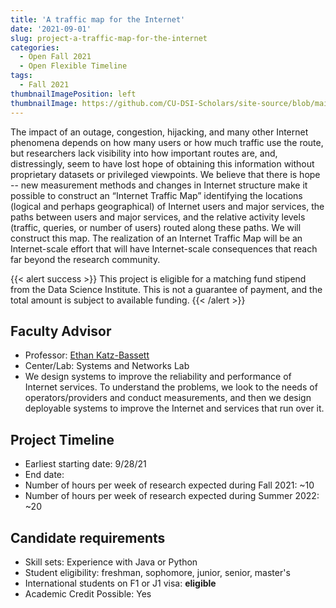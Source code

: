 ```yaml
---
title: 'A traffic map for the Internet'
date: '2021-09-01'
slug: project-a-traffic-map-for-the-internet
categories:
  - Open Fall 2021 
  - Open Flexible Timeline
tags:
  - Fall 2021
thumbnailImagePosition: left
thumbnailImage: https://github.com/CU-DSI-Scholars/site-source/blob/main/static/img/internet_icons.png?raw=true
---
```

The impact of an outage, congestion, hijacking, and many other Internet phenomena depends on how many users or how much traffic use the route, but researchers lack visibility into how important routes are, and, distressingly, seem to have lost hope of obtaining this information without proprietary datasets or privileged viewpoints. We believe that there is hope -- new measurement methods and changes in Internet structure make it possible to construct an “Internet Traffic Map” identifying the locations (logical and perhaps geographical) of Internet users and major services, the paths between users and major services, and the relative activity levels (traffic, queries, or number of users) routed along these paths. We will construct this map. The realization of an Internet Traffic Map will be an Internet-scale effort that will have Internet-scale consequences that reach far beyond the research community.

<!--more-->

{{< alert success >}}
This project is eligible for a matching fund stipend from the Data Science Institute. This is not a guarantee of payment, and the total amount is subject to available funding.
{{< /alert >}}

## Faculty Advisor
+ Professor: [Ethan Katz-Bassett](http://www.columbia.edu/~ebk2141/)
+ Center/Lab: Systems and Networks Lab
+ We design systems to improve the reliability and performance of Internet services. To understand the problems, we look to the needs of operators/providers and conduct measurements, and then we design deployable systems to improve the Internet and services that run over it.

## Project Timeline
+ Earliest starting date: 9/28/21
+ End date: 
+ Number of hours per week of research expected during Fall 2021: ~10
+ Number of hours per week of research expected during Summer 2022: ~20

## Candidate requirements
+ Skill sets: Experience with Java or Python
+ Student eligibility: freshman, sophomore, junior, senior, master's
+ International students on F1 or J1 visa: **eligible**
+ Academic Credit Possible: Yes

